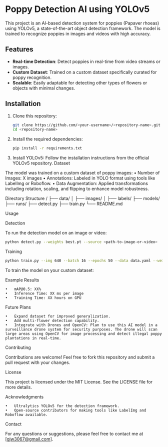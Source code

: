 # Poppy Detection AI using YOLOv5

This project is an AI-based detection system for poppies (Papaver rhoeas) using YOLOv5, a state-of-the-art object detection framework. The model is trained to recognize poppies in images and videos with high accuracy.

## Features
- **Real-time Detection**: Detect poppies in real-time from video streams or images.
- **Custom Dataset**: Trained on a custom dataset specifically curated for poppy recognition.
- **Scalable**: Easily adaptable for detecting other types of flowers or objects with minimal changes.

## Installation
1. Clone this repository:
   ```bash
   git clone https://github.com/<your-username>/<repository-name>.git
   cd <repository-name>
2. Install the required dependencies:
   ```bash
   pip install -r requirements.txt
3.	Install YOLOv5:
  Follow the installation instructions from the official YOLOv5 repository.
Dataset

The model was trained on a custom dataset of poppy images:
	•	Number of Images: X images
	•	Annotations: Labeled in YOLO format using tools like LabelImg or Roboflow.
	•	Data Augmentation: Applied transformations including rotation, scaling, and flipping to enhance model robustness.
 
 Directory Structure
 <repository-name>/
├── data/
│   ├── images/
│   ├── labels/
├── models/
├── runs/
├── detect.py
├── train.py
└── README.md

Usage

Detection

To run the detection model on an image or video:
   ```bash
python detect.py --weights best.pt --source <path-to-image-or-video>
```
Training
   ```bash
python train.py --img 640 --batch 16 --epochs 50 --data data.yaml --weights yolov5s.pt
```
To train the model on your custom dataset:

Example
Results

	•	mAP@0.5: XX%
	•	Inference Time: XX ms per image
	•	Training Time: XX hours on GPU

Future Plans

	•	Expand dataset for improved generalization.
	•	Add multi-flower detection capability.
	•	Integrate with Drones and OpenCV: Plan to use this AI model in a surveillance drone system for security purposes. The drone will scan large areas using OpenCV for image processing and detect illegal poppy plantations in real-time.

Contributing

Contributions are welcome! Feel free to fork this repository and submit a pull request with your changes.

License

This project is licensed under the MIT License. See the LICENSE file for more details.

Acknowledgments

	•	Ultralytics YOLOv5 for the detection framework.
	•	Open-source contributors for making tools like LabelImg and Roboflow available.

Contact

For any questions or suggestions, please feel free to contact me at [gjw3067@gmail.com].
